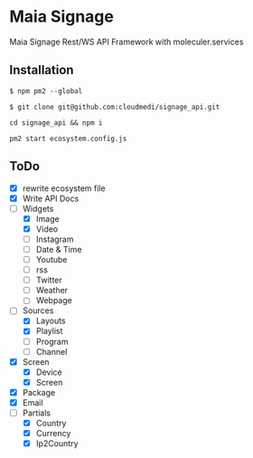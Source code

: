 # Maia Signage
Maia Signage Rest/WS API Framework with moleculer.services

## Installation

``$ npm pm2 --global``

``$ git clone git@github.com:cloudmedi/signage_api.git``

``cd signage_api && npm i``

``pm2 start ecosystem.config.js``

## ToDo

- [x] rewrite ecosystem file
- [x] Write API Docs
- [ ] Widgets
  - [x] Image
  - [x] Video
  - [ ] Instagram
  - [ ] Date & Time
  - [ ] Youtube
  - [ ] rss
  - [ ] Twitter
  - [ ] Weather
  - [ ] Webpage
- [ ] Sources
    - [x] Layouts
    - [x] Playlist
    - [ ] Program
    - [ ] Channel
- [x] Screen
  - [x] Device
  - [x] Screen
- [x] Package
- [x] Email
- [ ] Partials
  - [x] Country
  - [x] Currency
  - [x] Ip2Country
